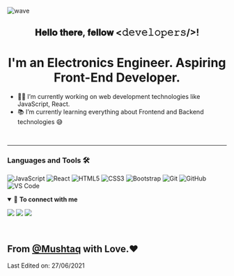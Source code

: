 ![wave](https://user-images.githubusercontent.com/73214372/123533998-6d307f00-d737-11eb-881f-0c46abc93f6a.png)

<div align="center">
<h2> 𝐇𝐞𝐥𝐥𝐨 𝐭𝐡𝐞𝐫𝐞, 𝐟𝐞𝐥𝐥𝐨𝐰 <𝚍𝚎𝚟𝚎𝚕𝚘𝚙𝚎𝚛𝚜/>!</h2>
</div>

<div align="center">
  <h1>I'm an Electronics Engineer. Aspiring Front-End Developer.</h1>
</div>
  

- 👨‍💻 I’m currently working on web development technologies like JavaScript, React.
- 📚 I’m currently learning everything about Frontend and Backend technologies 😅

<br />

---

### Languages and Tools 🛠 

![JavaScript](https://img.shields.io/badge/-JavaScript-%23F7DF1C?style=flat-square&logo=javascript&logoColor=000000&labelColor=%23F7DF1C&color=%23FFCE5A)
![React](https://img.shields.io/badge/-React-61DAFB?style=flat-square&logo=react&logoColor=ffffff)
![HTML5](https://img.shields.io/badge/-HTML5-%23E44D27?style=flat-square&logo=html5&logoColor=ffffff)
![CSS3](https://img.shields.io/badge/-CSS3-%231572B6?style=flat-square&logo=css3)
![Bootstrap](https://img.shields.io/badge/-Bootstrap-563D7C?style=flat-square&logo=Bootstrap)
![Git](https://img.shields.io/badge/-Git-%23F05032?style=flat-square&logo=git&logoColor=%23ffffff)
![GitHub](https://img.shields.io/badge/-GitHub-181717?style=flat-square&logo=github)
![VS Code](http://img.shields.io/badge/-VS%20Code-007ACC?style=flat-square&logo=visual-studio-code&logoColor=ffffff)

<details open>
<summary>🤝 <b>To connect with me</b></summary>

<p align = "center">
 
[<img src ="https://img.shields.io/badge/GitHub-100000?style=for-the-badge&logo=github&logoColor=white">](https://AhemMushtaq.github.io/)
[<img src="https://img.shields.io/badge/Gmail-D14836?style=for-the-badge&logo=gmail&logoColor=white" />](https://www.ahemmushtaq@gmail.com/) 
[<img src="https://img.shields.io/badge/linkedin-%230077B5.svg?&style=for-the-badge&logo=linkedin&logoColor=white" />](https://www.linkedin.com/in/mushtaq-ahamed/)

</p>

</details>

<br />

##  From [@Mushtaq](https://github.com/AhemMushtaq) with Love.❤

Last Edited on: 27/06/2021
